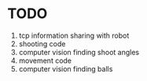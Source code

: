 # TODO
1. tcp information sharing with robot
2. shooting code
3. computer vision finding shoot angles
4. movement code
5. computer vision finding balls